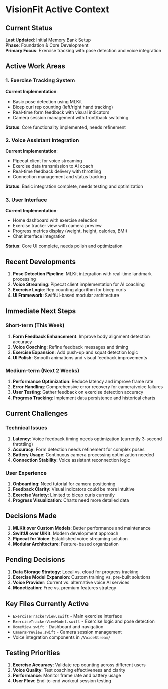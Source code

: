 # VisionFit Active Context

## Current Status
**Last Updated**: Initial Memory Bank Setup  
**Phase**: Foundation & Core Development  
**Primary Focus**: Exercise tracking with pose detection and voice integration

## Active Work Areas

### 1. Exercise Tracking System
**Current Implementation**: 
- Basic pose detection using MLKit
- Bicep curl rep counting (left/right hand tracking)
- Real-time form feedback with visual indicators
- Camera session management with front/back switching

**Status**: Core functionality implemented, needs refinement

### 2. Voice Assistant Integration
**Current Implementation**:
- Pipecat client for voice streaming
- Exercise data transmission to AI coach
- Real-time feedback delivery with throttling
- Connection management and status tracking

**Status**: Basic integration complete, needs testing and optimization

### 3. User Interface
**Current Implementation**:
- Home dashboard with exercise selection
- Exercise tracker view with camera preview
- Progress metrics display (weight, height, calories, BMI)
- Chat interface integration

**Status**: Core UI complete, needs polish and optimization

## Recent Developments
1. **Pose Detection Pipeline**: MLKit integration with real-time landmark processing
2. **Voice Streaming**: Pipecat client implementation for AI coaching
3. **Exercise Logic**: Rep counting algorithm for bicep curls
4. **UI Framework**: SwiftUI-based modular architecture

## Immediate Next Steps

### Short-term (This Week)
1. **Form Feedback Enhancement**: Improve body alignment detection accuracy
2. **Voice Coaching**: Refine feedback messages and timing
3. **Exercise Expansion**: Add push-up and squat detection logic
4. **UI Polish**: Smooth animations and visual feedback improvements

### Medium-term (Next 2 Weeks)
1. **Performance Optimization**: Reduce latency and improve frame rate
2. **Error Handling**: Comprehensive error recovery for camera/voice failures
3. **User Testing**: Gather feedback on exercise detection accuracy
4. **Progress Tracking**: Implement data persistence and historical charts

## Current Challenges

### Technical Issues
1. **Latency**: Voice feedback timing needs optimization (currently 3-second throttling)
2. **Accuracy**: Form detection needs refinement for complex poses
3. **Battery Usage**: Continuous camera processing optimization needed
4. **Connection Stability**: Voice assistant reconnection logic

### User Experience
1. **Onboarding**: Need tutorial for camera positioning
2. **Feedback Clarity**: Visual indicators could be more intuitive
3. **Exercise Variety**: Limited to bicep curls currently
4. **Progress Visualization**: Charts need more detailed data

## Decisions Made
1. **MLKit over Custom Models**: Better performance and maintenance
2. **SwiftUI over UIKit**: Modern development approach
3. **Pipecat for Voice**: Established voice streaming solution
4. **Modular Architecture**: Feature-based organization

## Pending Decisions
1. **Data Storage Strategy**: Local vs. cloud for progress tracking
2. **Exercise Model Expansion**: Custom training vs. pre-built solutions
3. **Voice Provider**: Current vs. alternative voice AI services
4. **Monetization**: Free vs. premium features strategy

## Key Files Currently Active
- `ExerciseTrackerView.swift` - Main exercise interface
- `ExerciseTrackerViewModel.swift` - Exercise logic and pose detection
- `HomeView.swift` - Dashboard and navigation
- `CameraPreview.swift` - Camera session management
- Voice integration components in `/VoiceStream/`

## Testing Priorities
1. **Exercise Accuracy**: Validate rep counting across different users
2. **Voice Quality**: Test coaching effectiveness and clarity
3. **Performance**: Monitor frame rate and battery usage
4. **User Flow**: End-to-end workout session testing 